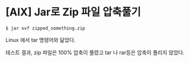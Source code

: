 # [AIX] Jar로 Zip 파일 압축풀기

```hash
$ jar xvf zipped_something.zip
```

Linux 에서 tar 명령어와 닮았다.

테스트 결과, zip 파일은 100% 압축이 풀렸고 tar 나 rar등은 압축이 풀리지 않았다.
